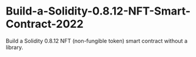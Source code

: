 # Build-a-Solidity-0.8.12-NFT-Smart-Contract-2022
Build a Solidity 0.8.12 NFT (non-fungible token) smart contract without a library.
